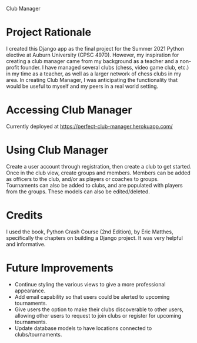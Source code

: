 Club Manager

Project Rationale
=================
I created this Django app as the final project for the Summer 2021 Python elective
at Auburn University (CPSC 4970). However, my inspiration for creating a club manager
came from my background as a teacher and a non-profit founder. I have managed several
clubs (chess, video game club, etc.) in my time as a teacher, as well as a larger network of
chess clubs in my area. In creating Club Manager, I was anticipating the functionality that
would be useful to myself and my peers in a real world setting. 

Accessing Club Manager
======================
Currently deployed at https://perfect-club-manager.herokuapp.com/

Using Club Manager
==================
Create a user account through registration, then create a club to get started.
Once in the club view, create groups and members. Members can be added as officers
to the club, and/or as players or coaches to groups. Tournaments can also be added
to clubs, and are populated with players from the groups. These models can also be
edited/deleted. 

Credits
=======
I used the book, Python Crash Course (2nd Edition), by Eric Matthes, specifically
the chapters on building a Django project. It was very helpful and informative.

Future Improvements
===================
* Continue styling the various views to give a more professional appearance.
* Add email capability so that users could be alerted to upcoming tournaments. 
* Give users the option to make their clubs discoverable to other users, allowing other users
to request to join clubs or register for upcoming tournaments. 
* Update database models to have locations connected to clubs/tournaments. 
